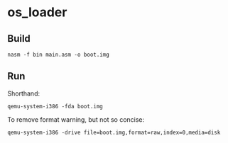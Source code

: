 # os_loader

## Build 

```shell
nasm -f bin main.asm -o boot.img
```

## Run

Shorthand:
```shell
qemu-system-i386 -fda boot.img
```

To remove format warning, but not so concise:
```shell
qemu-system-i386 -drive file=boot.img,format=raw,index=0,media=disk
```
